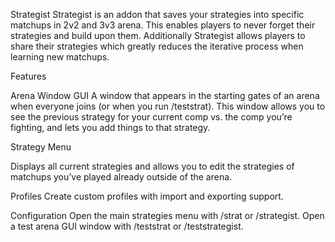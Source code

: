 Strategist
Strategist is an addon that saves your strategies into specific matchups in 2v2 and 3v3 arena. This enables players to never forget their strategies and build upon them. Additionally Strategist allows players to share their strategies which greatly reduces the iterative process when learning new matchups.
 
Features
 
Arena Window GUI
A window that appears in the starting gates of an arena when everyone joins (or when you run /teststrat). This window allows you to see the previous strategy for your current comp vs. the comp you’re fighting, and lets you add things to that strategy. 
 
Strategy Menu


Displays all current strategies and allows you to edit the strategies of matchups you’ve played already outside of the arena.
 
Profiles
Create custom profiles with import and exporting support.
 
Configuration
Open the main strategies menu with /strat or /strategist.
Open a test arena GUI window with /teststrat or /teststrategist.

